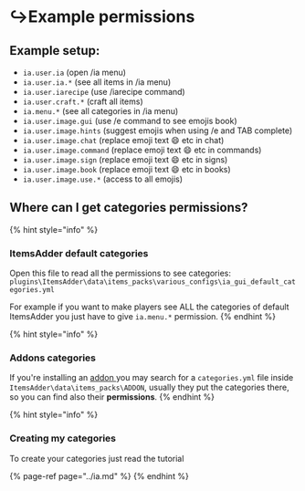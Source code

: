 # ↪️Example permissions

## Example setup:

* `ia.user.ia` \(open /ia menu\)
* `ia.user.ia.*` \(see all items in /ia menu\)
* `ia.user.iarecipe` \(use /iarecipe command\)
* `ia.user.craft.*` \(craft all items\)
* `ia.menu.*` \(see all categories in /ia menu\)
* `ia.user.image.gui` \(use /e command to see emojis book\)
* `ia.user.image.hints` \(suggest emojis when using /e and TAB complete\)
* `ia.user.image.chat` \(replace emoji text :smile: etc in chat\)
* `ia.user.image.command` \(replace emoji text :smile: etc in commands\)
* `ia.user.image.sign` \(replace emoji text :smile: etc in signs\)
* `ia.user.image.book` \(replace emoji text :smile: etc in books\)
* `ia.user.image.use.*` \(access to all emojis\)

## Where can I get categories permissions?

{% hint style="info" %}
### ItemsAdder default categories

Open this file to read all the permissions to see categories: `plugins\ItemsAdder\data\items_packs\various_configs\ia_gui_default_categories.yml`

For example if you want to make players see ALL the categories of default ItemsAdder you just have to give `ia.menu.*` permission.
{% endhint %}

{% hint style="info" %}
### Addons categories

If you're installing an [addon ](https://addons.plugin.ga/itemsadder/)you may search for a `categories.yml` file inside `ItemsAdder\data\items_packs\ADDON`, usually they put the categories there, so you can find also their **permissions**.
{% endhint %}

{% hint style="info" %}
### Creating my categories

To create your categories just read the tutorial

{% page-ref page="../ia.md" %}
{% endhint %}

